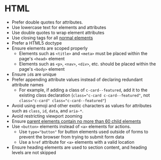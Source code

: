# HTML

- Prefer double quotes for attributes.
- Use lowercase text for elements and attributes
- Use double quotes to wrap element attributes
- Use closing tags for all [normal elements]
- Prefer a HTML5 doctype
- Ensure elements are scoped properly
  - Elements such as `<title>` and `<meta>` must be placed within the page's `<head>` element
  - Elements such as `<p>`, `<nav>`, `<div>`, etc. should be placed within the page's `<body>` element
- Ensure `id`s are unique
- Prefer appending attribute values instead of declaring redundant attribute names
  - For example, if adding a class of `c-card--featured`, add it to the existing class declaration
    (`class="c-card c-card--featured"`, not `class="c-card" class="c-card--featured"`)
- Avoid using emoji and other exotic characters as values for attributes such as `class`, `id`, `data`, and `aria-*`.
- Avoid restricting viewport zooming
- Ensure [parent elements contain no more than 60 child elements]
- Use `<button>` elements instead of `<a>` elements for actions.
  - Use `type="button"` for button elements used outside of forms to prevent the browser from trying to submit form data
  - Use a `href` attribute for `<a>` elements with a valid location
- Ensure heading elements are used to section content, and heading levels are not skipped

[normal elements]: https://html.spec.whatwg.org/multipage/syntax.html#normal-elements
[parent elements contain no more than 60 child elements]:
  https://developers.google.com/web/tools/lighthouse/audits/dom-size
